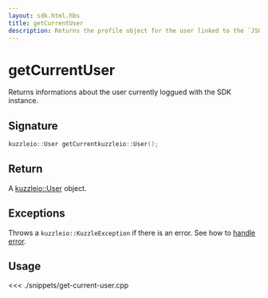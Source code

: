 ```yaml
---
layout: sdk.html.hbs
title: getCurrentUser
description: Returns the profile object for the user linked to the `JSON Web Token`
---
```


# getCurrentUser

Returns informations about the user currently loggued with the SDK instance.

## Signature

```cpp
kuzzleio::User getCurrentkuzzleio::User();
```

## Return

A [kuzzleio::User](/sdk-reference/cpp/1/user/) object.

## Exceptions

Throws a `kuzzleio::KuzzleException` if there is an error. See how to [handle error](/sdk-reference/cpp/1/error-handling).

## Usage

<<< ./snippets/get-current-user.cpp
